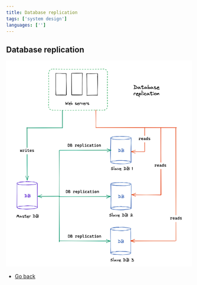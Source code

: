 ```yaml
---
title: Database replication
tags: ['system design']
languages: ['']
---
```

## Database replication

![Database replication](https://raw.githubusercontent.com/AndersDeath/holy-theory/main/images/07-database-replication.png)

* [Go back](../readme.md)